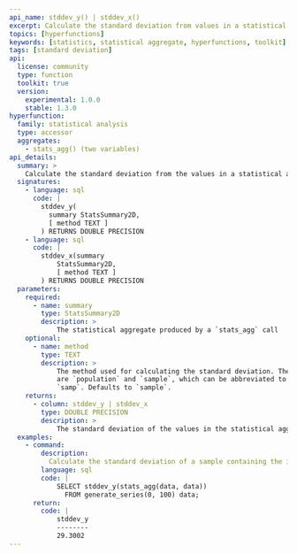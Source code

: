 ```yaml
---
api_name: stddev_y() | stddev_x()
excerpt: Calculate the standard deviation from values in a statistical aggregate
topics: [hyperfunctions]
keywords: [statistics, statistical aggregate, hyperfunctions, toolkit]
tags: [standard deviation]
api:
  license: community
  type: function
  toolkit: true
  version:
    experimental: 1.0.0
    stable: 1.3.0
hyperfunction:
  family: statistical analysis
  type: accessor
  aggregates:
    - stats_agg() (two variables)
api_details:
  summary: >
    Calculate the standard deviation from the values in a statistical aggregate.
  signatures:
    - language: sql
      code: |
        stddev_y(
          summary StatsSummary2D,
          [ method TEXT ]
        ) RETURNS DOUBLE PRECISION
    - language: sql
      code: |
        stddev_x(summary
            StatsSummary2D,
            [ method TEXT ]
        ) RETURNS DOUBLE PRECISION
  parameters:
    required:
      - name: summary
        type: StatsSummary2D
        description: >
            The statistical aggregate produced by a `stats_agg` call
    optional:
      - name: method
        type: TEXT
        description: >
            The method used for calculating the standard deviation. The two options
            are `population` and `sample`, which can be abbreviated to `pop` or
            `samp`. Defaults to `sample`.
    returns:
      - column: stddev_y | stddev_x
        type: DOUBLE PRECISION
        description: >
            The standard deviation of the values in the statistical aggregate
  examples:
    - command:
        description:
          Calculate the standard deviation of a sample containing the integers from 0 to 100.
        language: sql
        code: |
            SELECT stddev_y(stats_agg(data, data))
              FROM generate_series(0, 100) data;
      return:
        code: |
            stddev_y
            --------
            29.3002
---
```


